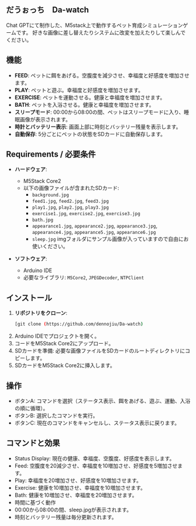 ## だうぉっち　Da-watch
Chat GPTにて制作した、M5stack上で動作するペット育成シミュレーションゲームです。
好きな画像に差し替えたりシステムに改変を加えたりして楽しんでください。

## 機能

- **FEED**: ペットに餌をあげる。空腹度を減少させ、幸福度と好感度を増加させます。
- **PLAY**: ペットと遊ぶ。幸福度と好感度を増加させます。
- **EXERCISE**: ペットを運動させる。健康と幸福度を増加させます。
- **BATH**: ペットを入浴させる。健康と幸福度を増加させます。
- **スリープモード**: 00:00から08:00の間、ペットはスリープモードに入り、睡眠画像が表示されます。
- **時計とバッテリー表示**: 画面上部に時刻とバッテリー残量を表示します。
- **自動保存**: 5分ごとにペットの状態をSDカードに自動保存します。

## Requirements / 必要条件

- **ハードウェア**: 
  - M5Stack Core2
  - 以下の画像ファイルが含まれたSDカード:
    - `background.jpg`
    - `feed1.jpg`, `feed2.jpg`, `feed3.jpg`
    - `play1.jpg`, `play2.jpg`, `play3.jpg`
    - `exercise1.jpg`, `exercise2.jpg`, `exercise3.jpg`
    - `bath.jpg`
    - `appearance1.jpg`, `appearance2.jpg`, `appearance3.jpg`, `appearance4.jpg`, `appearance5.jpg`, `appearance6.jpg`
    - `sleep.jpg`
   imgフォルダにサンプル画像が入っていますので自由にお使いください。

- **ソフトウェア**: 
  - Arduino IDE
  - 必要なライブラリ: `M5Core2`, `JPEGDecoder`, `NTPClient`

## インストール

1. **リポジトリをクローン**:
   ```bash
   [git clone (https://github.com/dennojiu/Da-watch)
2. Arduino IDEでプロジェクトを開く。
3. コードをM5Stack Core2にアップロード。
4. SDカードを準備:
   必要な画像ファイルをSDカードのルートディレクトリにコピーします。
6. SDカードをM5Stack Core2に挿入します。

## 操作
  - ボタンA: コマンドを選択（ステータス表示、餌をあげる、遊ぶ、運動、入浴の順に循環）。
  - ボタンB: 選択したコマンドを実行。
  - ボタンC: 現在のコマンドをキャンセルし、ステータス表示に戻ります。
 
## コマンドと効果
- Status Display: 現在の健康、幸福度、空腹度、好感度を表示します。
- Feed: 空腹度を20減少させ、幸福度を10増加させ、好感度を5増加させます。
- Play: 幸福度を20増加させ、好感度を10増加させます。
- Exercise: 健康を10増加させ、幸福度を10増加させます。
- Bath: 健康を10増加させ、幸福度を20増加させます。
- 時間に基づく動作
- 00:00から08:00の間、sleep.jpgが表示されます。
- 時刻とバッテリー残量は毎分更新されます。

